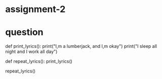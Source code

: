 # assignment-2

# question

def print_lyrics():
    print("I,m a lumberjack, and I,m okay")
    print("I sleep all night and I work all day")
    
def repeat_lyrics():
    print_lyrics()
    
repeat_lyrics()
    